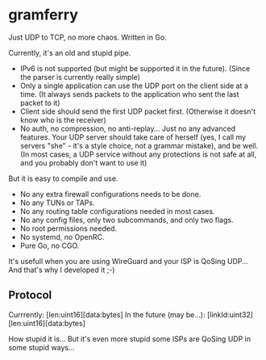 <!--
 * @Author: FunctionSir
 * @License: AGPLv3
 * @Date: 2025-09-02 12:56:50
 * @LastEditTime: 2025-09-02 17:34:09
 * @LastEditors: FunctionSir
 * @Description: -
 * @FilePath: /gramferry/README.md
-->

# gramferry

Just UDP to TCP, no more chaos. Written in Go.

Currently, it's an old and stupid pipe.

- IPv6 is not supported (but might be supported it in the future). (Since the parser is currently really simple)
- Only a single application can use the UDP port on the client side at a time. (It always sends packets to the application who sent the last packet to it)
- Client side should send the first UDP packet first. (Otherwise it doesn't know who is the receiver)
- No auth, no compression, no anti-replay... Just no any advanced features. Your UDP server should take care of herself (yes, I call my servers "she" - it's a style choice, not a grammar mistake), and be well. (In most cases, a UDP service without any protections is not safe at all, and you probably don't want to use it)

But it is easy to compile and use.

- No any extra firewall configurations needs to be done.
- No any TUNs or TAPs.
- No any routing table configurations needed in most cases.
- No any config files, only two subcommands, and only two flags.
- No root permissions needed.
- No systemd, no OpenRC.
- Pure Go, no CGO.

It's usefull when you are using WireGuard and your ISP is QoSing UDP... And that's why I developed it ;-)

## Protocol

Currrently: \[len:uint16\]\[data:bytes\]
In the future (may be...): \[linkId:uint32\]\[len:uint16\]\[data:bytes\]

How stupid it is... But it's even more stupid some ISPs are QoSing UDP in some stupid ways...

